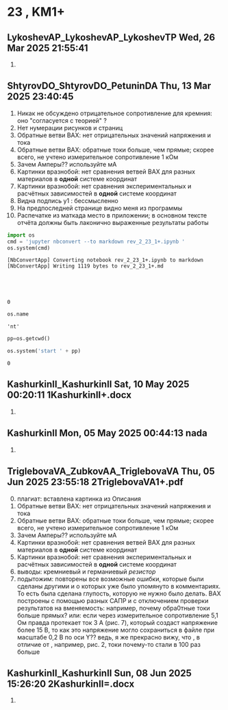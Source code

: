 # **23 , KM1+**

## LykoshevAP_LykoshevAP_LykoshevTP	Wed, 26 Mar 2025 21:55:41

1. 

## ShtyrovDO_ShtyrovDO_PetuninDA	Thu, 13 Mar 2025 23:40:45

1. Никак не обсуждено отрицательное сопротивление для кремния: оно "согласуется с теорией" ?
2. Нет нумерации рисунков и страниц
3. Обратные ветви ВАХ: нет отрицательных значений напряжения и тока
4. Обратные ветви ВАХ: обратные токи больше, чем прямые; скорее всего, не учтено измерительное сопротивление 1 кОм
5. Зачем Амперы?? используйте мА
6. Картинки вразнобой: нет сравнения ветвей ВАХ для разных материалов в **одной** системе координат
7. Картинки вразнобой: нет сравнения экспериментальных и расчётных зависимостей в **одной** системе координат
8. Видна подпись y1 : бессмысленно
9. На предпоследней странице видно меня из программы
10. Распечатке из маткада место в приложении; в основном тексте отчёта должны быть лаконично выраженные результаты работы


```python
import os 
cmd = 'jupyter nbconvert --to markdown rev_2_23_1+.ipynb '
os.system(cmd)
```

    [NbConvertApp] Converting notebook rev_2_23_1+.ipynb to markdown
    [NbConvertApp] Writing 1119 bytes to rev_2_23_1+.md





    0




```python
os.name
```




    'nt'




```python
pp=os.getcwd()

os.system('start ' + pp)
```




    0



## KashurkinII_KashurkinII	Sat, 10 May 2025 00:20:11	1KashurkinII+.docx

1. 

## KashurkinII	Mon, 05 May 2025 00:44:13	nada

1. 

## TriglebovaVA_ZubkovAA_TriglebovaVA	Thu, 05 Jun 2025 23:55:18	2TriglebovaVA1+.pdf

0. плагиат: вставлена картинка из Описания
1. Обратные ветви ВАХ: нет отрицательных значений напряжения и тока
2. Обратные ветви ВАХ: обратные токи больше, чем прямые; скорее всего, не учтено измерительное сопротивление 1 кОм
3. Зачем Амперы?? используйте мА
4. Картинки вразнобой: нет сравнения ветвей ВАХ для разных материалов в **одной** системе координат
5. Картинки вразнобой: нет сравнения экспериментальных и расчётных зависимостей в **одной** системе координат
6. выводы: кремниевый и германиевый *резистор* 
7. подытожим: повторены все возможные ошибки, которые были сделаны другими и о которых уже было упомянуто в комментариях. 
То есть была сделана глупость, которую не нужно было делать.
ВАХ построены с помощью разных САПР и с отключением проверки результатов на вменяемость:
например, почему обра0тные токи больше прямых?
или: если через измерительное сопротивление 5,1 Ом правда протекает ток 3 А (рис. 7), который создаст напряжение более 15 В, то как это напряжение могло сохраниться в файле при масштабе 0,2 В по оси Y??
ведь, я же прекрасно вижу, что , в отличие от , например, рис. 2, токи почему-то стали в 100 раз больше

## KashurkinII_KashurkinII	Sun, 08 Jun 2025 15:26:20	2KashurkinII=.docx

1. 
